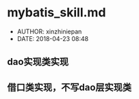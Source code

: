 #  mybatis_skill.md
 - AUTHOR: xinzhiniepan
 - DATE: 2018-04-23 08:48

## dao实现类实现

## 借口类实现，不写dao层实现类
